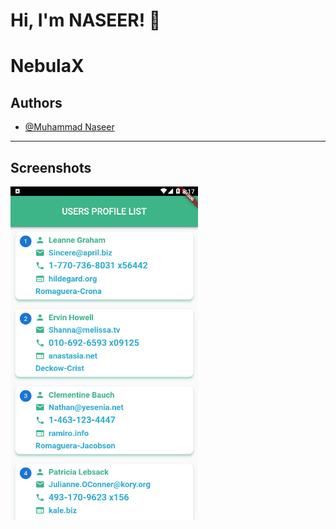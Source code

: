 # Hi, I'm NASEER! 👋
# NebulaX 

## Authors

- [@Muhammad Naseer](https://www.github.com/naseerz)

---

## Screenshots
<p float="left">
  <img src="https://github.com/naseerx/nebulax/blob/master/ss/pic.png" width="300" />
</p>

